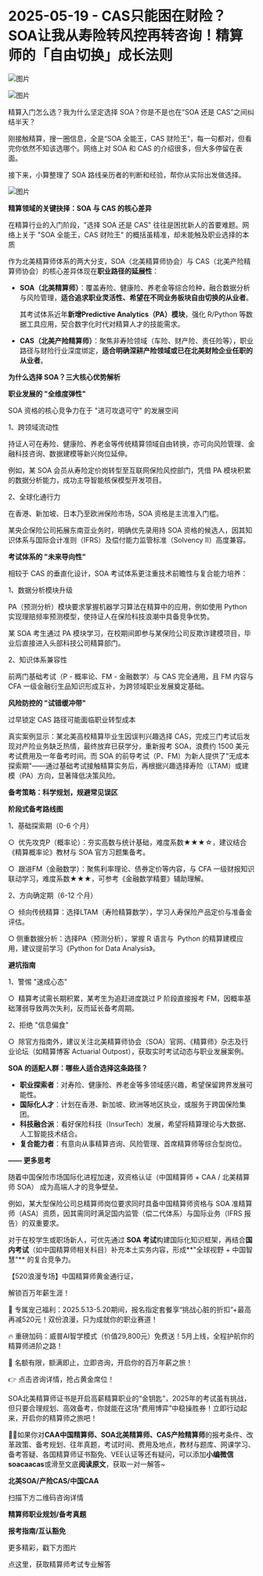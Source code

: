 # 2025-05-19 - CAS只能困在财险？SOA让我从寿险转风控再转咨询！精算师的「自由切换」成长法则

![图片](https://mmbiz.qpic.cn/mmbiz_jpg/mK3FpI9af4kg4PH3You8v1p2s4zAl35ZxNnxg0MdNmVTvH2IJcatox7FnBcNAnYE4JN8ZPBDeK1yLvRwqaptmA/640?wx_fmt=jpeg&wxfrom=5&wx_lazy=1&wx_co=1&tp=webp)

![图片](https://mmbiz.qpic.cn/sz_mmbiz_gif/mK3FpI9af4nSfVwvozd64cQ7rcicg9NY7aDpmlQHeubb1vZMYf0AYBKd0R4BYEutuL8zyMe4NKXjT1d6SMzlM4g/640?wx_fmt=gif&from=appmsg&wxfrom=5&wx_lazy=1&wx_co=1&tp=webp)

精算入门怎么选？我为什么坚定选择 SOA？你是不是也在“SOA 还是 CAS”之间纠结半天？

刚接触精算，搜一圈信息，全是“SOA 全能王，CAS 财险王”，每一句都对，但看完你依然不知该选哪个。网络上对 SOA 和 CAS 的介绍很多，但大多停留在表面。

接下来，小算整理了 SOA 路线亲历者的判断和经验，帮你从实际出发做选择。

![图片](https://mmbiz.qpic.cn/sz_mmbiz_gif/mK3FpI9af4kCC6rjcfuSDv7CgK2TIL4nbLV2xruEvRkF7dDZw7njT9zgCSkSzPCb9hU6GQZyrQcv0IHOMFLNQw/640?wx_fmt=gif&tp=webp&wxfrom=5&wx_lazy=1)

**精算领域的关键抉择：SOA 与 CAS 的核心差异**

在精算行业的入门阶段，"选择 SOA 还是 CAS" 往往是困扰新人的首要难题。网络上关于 "SOA 全能王，CAS 财险王" 的概括虽精准，却未能触及职业选择的本质

作为北美精算师体系的两大分支，SOA（北美精算师协会）与 CAS（北美产险精算师协会）的核心差异体现在**职业路径的延展性**：

* **SOA（北美精算师）**：覆盖寿险、健康险、养老金等综合险种，融合数据分析与风险管理，**适合追求职业灵活性、希望在不同业务板块自由切换的从业者**。

  其考试体系近年**新增Predictive Analytics（PA）模块**，强化 R/Python 等数据工具应用，契合数字化时代对精算人才的技能需求。

* **CAS（北美产险精算师）**：聚焦非寿险领域（车险、财产险、责任险等），职业路径与财险行业深度绑定，**适合明确深耕产险领域或已在北美财险企业任职的从业者**。

**为什么选择 SOA？三大核心优势解析**

**职业发展的 "全维度弹性"**



SOA 资格的核心竞争力在于 "进可攻退可守" 的发展空间

1、跨领域流动性

持证人可在寿险、健康险、养老金等传统精算领域自由转换，亦可向风险管理、金融科技咨询、数据建模等新兴岗位延伸。

例如，某 SOA 会员从寿险定价岗转型至互联网保险风控部门，凭借 PA 模块积累的数据分析能力，成功主导智能核保模型开发项目。

2、全球化通行力

在香港、新加坡、日本乃至欧洲保险市场，SOA 资格是主流准入门槛。

某央企保险公司拓展东南亚业务时，明确优先录用持 SOA 资格的候选人，因其知识体系与国际会计准则（IFRS）及偿付能力监管标准（Solvency II）高度兼容。

**考试体系的 "未来导向性"**



相较于 CAS 的垂直化设计，SOA 考试体系更注重技术前瞻性与复合能力培养：

1、数据分析模块升级

PA（预测分析）模块要求掌握机器学习算法在精算中的应用，例如使用 Python 实现理赔频率预测模型，使持证人在保险科技浪潮中具备竞争优势。

某 SOA 考生通过 PA 模块学习，在校期间即参与某保险公司反欺诈建模项目，毕业后直接进入头部科技公司精算部门。

2、知识体系兼容性

前两门基础考试（P - 概率论、FM - 金融数学）与 CAS 完全通用，且 FM 内容与 CFA 一级金融衍生品知识形成互补，为跨领域职业发展奠定基础。

**风险防控的 "试错缓冲带"**



过早锁定 CAS 路径可能面临职业转型成本

真实案例显示：某北美高校精算毕业生因误判兴趣选择 CAS，完成三门考试后发现对产险业务缺乏热情，最终放弃已获学分，重新报考 SOA，浪费约 1500 美元考试费用及一年备考时间。而 SOA 的前导考试（P、FM）为新人提供了"无成本探索期"——通过基础考试接触精算实务后，再根据兴趣选择寿险（LTAM）或建模（PA）方向，显著降低决策风险。

**备考策略：科学规划，规避常见误区**

**阶段式备考路线图**



1、基础探索期（0-6 个月）

○  优先攻克P（概率论）：夯实高数与统计基础，难度系数★★★☆，建议结合《精算概率论》教材与 SOA 官方习题集备考。

○  跟进FM（金融数学）：聚焦利率理论、债券定价等内容，与 CFA 一级财报知识联动学习，难度系数★★★，可参考《金融数学精要》辅助理解。

2、方向确定期（6-12 个月）

○  倾向传统精算：选择LTAM（寿险精算数学），学习人寿保险产品定价与准备金评估。

○ 侧重数据分析：选择PA（预测分析），掌握 R 语言与  Python 的精算建模应用，建议提前学习《Python for Data Analysis》。

**避坑指南**



1、警惕 "速成心态"

○  精算考试需长期积累，某考生为追赶进度跳过 P 阶段直接报考 FM，因概率基础薄弱导致两次失利，反而延长备考周期。

2、拒绝 "信息偏食"

○  除官方指南外，建议关注北美精算师协会（SOA）官网、《精算师》杂志及行业论坛（如精算博客 Actuarial Outpost），获取实时考试动态与职业发展案例。

**SOA 的适配人群：哪些人适合选择这条路径？**

* **职业探索者**：对寿险、健康险、养老金等多领域感兴趣，希望保留跨界发展可能性。
* **国际化人才**：计划在香港、新加坡、欧洲等地区执业，或服务于跨国保险集团。
* **科技融合派**：看好保险科技（InsurTech）发展，希望将精算理论与大数据、人工智能技术结合。
* **复合能力者**：有意向从事精算咨询、风险管理、首席精算师等综合型岗位。

**—— 更多思考**

随着中国保险市场国际化进程加速，双资格认证（中国精算师 + CAA / 北美精算师 SOA） 成为高端人才的竞争壁垒。

例如，某大型保险公司总精算师岗位要求同时具备中国精算师资格与 SOA 准精算师（ASA）资质，因其需同时满足国内监管（偿二代体系）与国际业务（IFRS 报告）的双重要求。

对于在校学生或职场新人，可优先通过 **SOA 考试**构建国际化知识框架，再结合**国内考试**（如中国精算师相关科目）补充本土实务内容，形成**"全球视野 + 中国智慧"** 的复合竞争力。

【520浪漫专场】中国精算师黄金通行证，

解锁百万年薪生涯！

💖 专属宠己福利：2025.5.13-5.20期间，报名指定套餐享“挑战心脏的折扣”+最高再减520元！双份浪漫，只为成就你的职业赛道！

🔥 重磅加码：威普AI智学模式（价值29,800元）免费送！5月上线，全程护航你的精算师进阶之路！

📅 名额有限，额满即止，立即咨询，开启你的百万年薪之旅！

👉 点击咨询详情，抢占黄金席位！




SOA北美精算师证书是开启高薪精算职业的“金钥匙”，2025年的考试虽有挑战，但只要合理规划、高效备考，你就能在这场“费用博弈”中稳操胜券！立即行动起来，开启你的精算师之旅吧！


**💁‍♀️**如果你对**CAA中国精算师、SOA北美精算师、CAS产险精算师**的报考条件、改革政策、备考规划、往年真题，考试时间、费用及地点，教材与题库、网课学习、备考答疑、各国精算师证书豁免、VEE认证等还有疑问，可以添加**小编微信soacaacas**或滑至文底**阅读原文**，获取一对一解答~

**北美SOA/产险CAS/中国CAA**

扫描下方二维码咨询详情


**精算师职业规划/备考真题**

**报考指南/互认豁免**

更多精彩，戳下方图片


[](http://mp.weixin.qq.com/s?__biz=Mzg5ODgxNDE0NQ==&mid=2247499489&idx=1&sn=28bc71f9486a17b4e2a1e8576252b8af&chksm=c05e674ff729ee59dc54a8f5e5fdeacd3fa24632cb9fea93f694e23708dddce948576251acd3&scene=21#wechat_redirect)

[](https://mp.weixin.qq.com/s?__biz=Mzg5ODgxNDE0NQ==&mid=2247502677&idx=1&sn=cefd4f3389b590c0a600846f1feb99d4&scene=21#wechat_redirect)

[](http://mp.weixin.qq.com/s?__biz=Mzg5ODgxNDE0NQ==&mid=2247499760&idx=1&sn=16dd1f8015b2fdf0d3f5c47ddf2fcace&chksm=c05e665ef729ef4854ae8257ec868b9532dcfb6820e0234ab54e19cc8c68e8eb7ecffbcb5525&scene=21#wechat_redirect)

[](https://mp.weixin.qq.com/s?__biz=Mzg5ODgxNDE0NQ==&mid=2247499760&idx=1&sn=16dd1f8015b2fdf0d3f5c47ddf2fcace&scene=21#wechat_redirect)




点这里，获取精算师考试专业解答